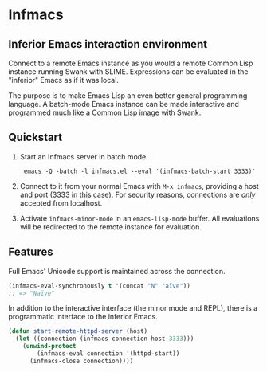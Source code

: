 # Infmacs
## Inferior Emacs interaction environment

Connect to a remote Emacs instance as you would a remote Common Lisp
instance running Swank with SLIME. Expressions can be evaluated in the
"inferior" Emacs as if it was local.

The purpose is to make Emacs Lisp an even better general programming
language. A batch-mode Emacs instance can be made interactive and
programmed much like a Common Lisp image with Swank.

## Quickstart

1. Start an Infmacs server in batch mode.

        emacs -Q -batch -l infmacs.el --eval '(infmacs-batch-start 3333)'

2. Connect to it from your normal Emacs with `M-x infmacs`, providing
   a host and port (3333 in this case). For security reasons,
   connections are *only* accepted from localhost.

3. Activate `infmacs-minor-mode` in an `emacs-lisp-mode` buffer. All
   evaluations will be redirected to the remote instance for
   evaluation.

## Features

Full Emacs' Unicode support is maintained across the connection.

~~~el
(infmacs-eval-synchronously t '(concat "N" "aïve"))
;; => "Naïve"
~~~

In addition to the interactive interface (the minor mode and REPL),
there is a programmatic interface to the inferior Emacs.

~~~el
(defun start-remote-httpd-server (host)
  (let ((connection (infmacs-connection host 3333)))
    (unwind-protect
        (infmacs-eval connection '(httpd-start))
      (infmacs-close connection))))
~~~
